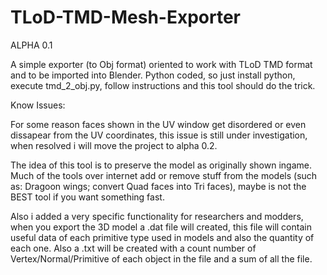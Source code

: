 # TLoD-TMD-Mesh-Exporter
ALPHA 0.1

A simple exporter (to Obj format) oriented to work with TLoD TMD format and to be imported into Blender.
Python coded, so just install python, execute tmd_2_obj.py, follow instructions and this tool should do the trick.

Know Issues:

For some reason faces shown in the UV window get disordered or even dissapear from the UV coordinates, this issue is still under investigation, when resolved i will move the project to alpha 0.2.

The idea of this tool is to preserve the model as originally shown ingame. Much of the tools over internet add or remove stuff from the models (such as: Dragoon wings; convert Quad faces into Tri faces), maybe is not the BEST tool if you want something fast.

Also i added a very specific functionality for researchers and modders, when you export the 3D model a .dat file will created, this file will contain useful data of each primitive type used in models and also the quantity of each one. Also a .txt will be created with a count number of Vertex/Normal/Primitive of each object in the file and a sum of all the file.

